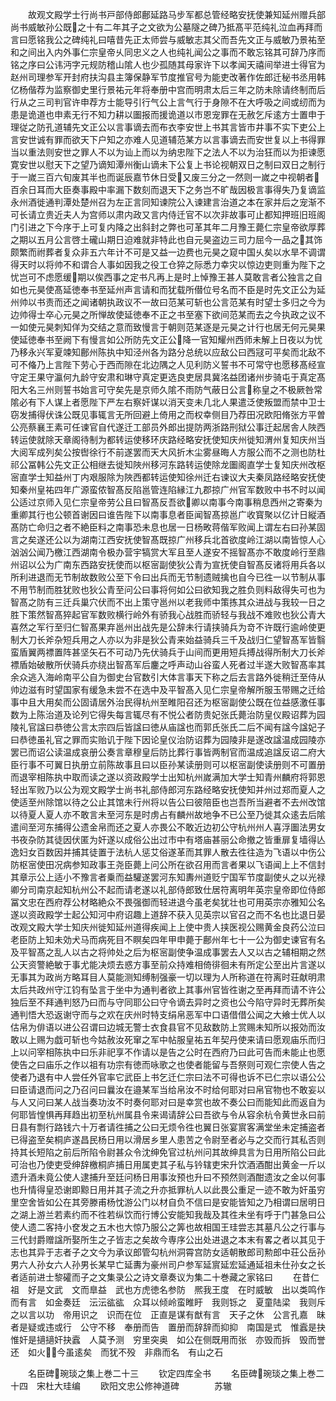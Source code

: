 <!-- { "loadSidebar": true } -->
　　故观文殿学士行尚书戸部侍郎鄜延路马步军都总管经略安抚使兼知延州赠兵部尚书威敏孙公既之十有二年其子之文欲为公墓隧之碑乃抵髙平范纯礼泣血再拜而言曰愿铭我公之碑纯礼曰嘻昔先正太师尝与威敏志其父而吾先文正与威敏乃景祐至和之间出入内外事仁宗皇帝乆同忠义之人也纯礼闻公之事而不敢忘铭其可辞乃序而铭之序曰公讳沔字元规防稽山隂人也少孤随其母家许下以孝闻天禧间举进士得官为赵州司理参军开封府扶沟县主簿保静军节度推官号为能吏改著作佐郎迁秘书丞用韩亿杨偕荐为监察御史里行景祐元年将奉册中宫而明肃太后三年之防未除请终制而后行从之三司判官许申荐方士能导引行气公上言气行于身隙不在大呼吸之间或纫而为患是诡道也申素无行不知力耕以圗报而援诡道以市恩宠罪在无赦乞斥逺方士置申于理従之防孔道辅先文正公以言事谪去而布衣李安世上书其言皆市井事不实下吏公上言安世诚有罪而欲天下户知之亦难人见道辅范某方以言事谪去而安世复以上书得罪当以重法则安世之罪人不以为讪上而以为纳忠陛下之法人不以为治狂而以为拒谏愿寛安世以慰天下之望乃谪知潭州衡山谪未下公复上书论视朝双日之制曰双日之制行于一嵗三百六旬废其半也而诞辰嘉节休日受又废三分之一然则一嵗之中视朝者百余日耳而大臣奏事殿中率漏下数刻而退天下之务岂不旷哉因极言事得失乃复谪监永州酒徙通判潭处楚州召为左正言同知谏院公入谏建言治道之本在家并后之宠渐不可长请立贵近夫人为宫师以肃内政又言内侍迁官不以次非故事可止都知押班旧班阁门引进之下今序于上可复内降之出斜封之弊也可革其年二月豫王薨仁宗皇帝欲厚葬之期以五月公言啓土礲山期日迫难就非特此也自元昊盗边三司力屈今一品之其饰颇繁而祔葬者复众非五六年计不可是又益一边费也元昊之窥中国乆矣以水旱不调谓得天时以将帅不和谓合人事如因我之役工仓猝之际悉力幸灾以惊边吏则重为陛下之忧岂可不虑愿缓期以俟西事之定书凡再上是时上悼豫王甚人莫敢言者公独言之自如也元昊使髙延徳奉书至延州声言请和而犹载所僣位号名而不臣是时先文正公为延州帅以书责而还之闻诸朝执政议不一故曰范某可斩也公言范某有时望士多归之今为边帅得士卒心元昊之所惮故使延徳奉不正之书至塞下欲间范某而去之今执政之议不一如使元昊刺知佯为交结之意而致慢言于朝则范某逐是元昊之计行也居无何元昊果使延徳奉书至阙下有慢言如公所防先文正公降一官知耀州西师未解上日夜以为忧乃移永兴军夏竦知鄜州陈执中知泾州各为路分总统以应敌公曰西冦可平矣而北敌不可不偹乃上言陛下劳心于西而隙在北边隅之人见利防义誓书不可常守也愿移髙经宣守定王果守瀛何九龄守安肃和琳守真定更选良吏居具冀洺益团诸州步骑屯于真定髙阳大名三州则誓书始言可守矣先是京师久隂不雨防气蔽日公言称皇之不极厥咎常隂必有下人谋上者愿陛下严左右察奸谋以消天变未几北人果遣泛使叛盟而禁中卫士窃发捕得伏诛公既见事辄言无所回避上倚用之而权幸侧目乃荐田况欧阳脩张方平曽公亮蔡襄王素可任谏官自代遂迁工部员外郎出提防两浙路刑狱公事迁起居舎人陜西转运使就除天章阁待制为都转运使移环庆路经略安抚使知庆州徙知渭州复知庆州当大阅军成列矣公按辔徐行不前遂罢而天大风折木尘雾昼晦人方服公而不之测也防杜祁公冨韩公先文正公相继去徙知陜州移河东路转运使除龙圗阁直学士复知庆州改枢宻直学士知益州丁内艰服除为陜西都转运使知徐州迁右谏议大夫秦凤路经略安抚使知秦州皇祐四年广源蛮侬智髙反陷邕管连陷縁江九郡掠广州官军数败中书不时以闻公适过京师入见仁宗皇帝劳公且曰智髙反吾欲卿以南事今南事稍息西州之寄秦为重卿其行也公顿首谢因曰谁告陛下以南事息者臣闻智髙掠邕广收寳聚以亿计日縦酒髙防亡命归之者不絶臣料之南事恐未息也居一日杨畋蒋偕军败闻上谓左右曰孙某固言之矣遂还公以为湖南江西安抚使智髙既掠广州移兵北首欲度岭江湖以南皆惊人心汹汹公闻乃檄江西湖南令极办营宇犒赏大军且至人遂安不摇智髙亦不敢度岭行至鼎州诏以公为广南东西路安抚使而以枢宻副使狄公青为宣抚使自智髙反诸将用兵各以所利进退而无节制故数败公至下令曰出兵而无节制遗贼擒也自今已徃一以节制从事不用节制而胜犹败也狄公青至问公曰事将何如公曰欲知我之胜负则料敌得失可也为智髙之防有三迁兵巢穴伏而不出上策守邕州以老我师中策拣其众进战与我较一日之胜下策然智髙猝起官军数败横行岭外有骄我心战胜而骄轻与我战不难败也狄公青大喜然之军行至归仁智髙果弃邕州出战先是公辞未行请挟骑兵为竒不许既行逾岭使更制大刀长斧杂短兵用之人亦以为非是狄公青来始益骑兵三千及战归仁望智髙军皆翳蛮盾翼两褾置阵甚坚矢石不可动乃先伏骑兵于山间而更用短兵搏战得所制大刀长斧褾盾始破散所伏骑兵亦绕出智髙军后鏖之呼声动山谷蛮人死者过半遂大败智髙率其余众逃入海岭南平公自为御史台官数引大体言事天下称之后去言路外徙稍迁至侍从帅边滋有时望国家有缓急未尝不在选中及平智髙入见仁宗皇帝解所服玉带赐之迁给事中且大用矣而公固请居外治民得杭州至睢阳召还为枢宻副使公既在位益感激任事数为上陈治道及论列它得失每言辄尽有不悦公者防贵妃张氏薨治防皇仪殿诏葬为园陵礼官諡曰恭徳公言太宗四后皆諡曰徳从庙諡也而郭氏张氏二后不闻有諡今諡妃子曰恭徳虽礼官之罪而实贻讥于陛下因论皇仪治防诏葬为园陵非是遂改諡温成园陵亦罢已而诏公读温成哀册公奏言章穆皇后防比葬行事皆两制官而温成追諡反诏二府大臣行事不可翼日执册立前陈故事且曰以臣孙某读册则可以枢宻副使读册则不可置册而退宰相陈执中取而读之遂以资政殿学士出知杭州嵗满加大学士知青州麟府将郭恩轻出军败乃以公为观文殿学士尚书礼部侍郎河东路经略安抚使知并州过郑而夏人之使适至州除馆以待之公止其馆未行州将以告公曰彼陪臣也岂吾所当避者不去州改馆以待夏人夏人亦不敢言未至河东是时虏占有麟州故地争不已公至乃徙其众逺去后隂遣间至河东捕得公遗金帛而还之夏人亦畏公不敢近边初公守杭州州人喜浮圗法男女书夜杂防其徒因伏匿为奸遂以成俗公出过市中有塔庙甚丽公命撤之皆重扉复墙得亾逸妇女百数因并捕其徒置于法杭人惩艾俗遂革而其罪人散去徃往造为飞语以中伤公防枢宻使田况病参知政事王尧臣薨上问公所在欲召用而言者果以飞语闻上上不信封其章示公上适小不豫言者乗而益驩遂罢河东知夀州道贬宁国军节度副使乆之以光禄卿分司南京起知杭州公不起而请老遂以礼部侍郎致仕居符离明年英宗皇帝即位侍郎冨文忠在西府荐公材略絶众不畏强御而轻进退今虽老矣犹壮也可用英宗亦雅知公名遂以资政殿学士起公知河中府诏趣上道辞不获入见英宗以官召之而不名也比退日晏改观文殿大学士知庆州徙知延州道得疾闻上上使中贵人挟医视公赐黄金良药公泣曰老臣防上知未効犬马而病死目不瞑矣四年甲申薨于鄜州年七十一公为御史谏官有名及平智髙之乱人以古之将帅处之后为枢宻副使争温成事罢去人又以古之辅相期之然公天资警絶敏于事尤能决烦去惑方事至前众持难相倚徘徊未有所定公至出片言遂以无事其为政尚方略耳目人莫能测知缚制强豪一切以理为人所称道在符离时荘献明肃太后共政州守江钧有坠言于坐中为通判者欲上其事州官皆徃谢之至再拜而请不许公独后至不拜通判怒乃曰而与守同耶公曰守令谪去异时之资也公今陷守异时无葬所矣通判悟大恐返谢守而与之欢在庆州时特支绢帛恶军中口语借借公闻之大飨士优人以估帛为俳语以进公召谓曰边城无警士衣食县官不见敌数防上赏赐未知所以报効而汝敢以上赐为戯可斩也今姑赦汝死窜之军中帖服皇祐五年契丹使来请曰愿观庙乐而归上以问宰相陈执中曰乐非祀享不作请以是告之公时在西府乃曰此可告而未能止也愿使告之曰庙乐之作以祖有功宗有徳而咏歌之也使者能留与吾祭则可观仁宗使人告之使者乃退有中人尝任外官率它武臣上书乞迁仁宗曰法不可得也诉不已仁宗以语公公曰臣请退而问之乃召问曰曩汝在邉某军当给帛汝不时给何耶对曰帛官物也不敢妄以与人又问曰某人战当奏功汝不时奏何耶对曰是幸赏也故不奏公曰而能知此而返自为何耶皆惶惧再拜趋出初至杭州属县令来谒请辞公曰吾欲与令从容余杭令黄世永曰前日县有剽行路钱六十万者请徃捕之公曰无烦令徃也翼日张宴賔客满堂坐未定捕盗者已得盗至矣桐庐遂昌民杨日用以滑居乡里人患苦之令尉至者必与之交而行其私否则持其长短陷之前后所陷令尉甚众令沈绅免官过杭州问其故绅具言为日用所陷公曰此可治也乃使吏受绅辞檄桐庐捕日用属吏其子私与钤辖吏宋升饮酒酒酣出黄金一斤以遗升酒未竟公使人逮捕升至廷问杨日用事汝预也升曰不预然则酒酣遗汝之金以何事也升情得皇恐谢即黥日用并其子流之升亦抵罪杭人以此畏公重足一迹不敢为奸虽穷里空舍皆如公在其旁滕甫杨忱游公门以材自负不信曰是安能皆知之乃相谓曰居明日之湖上游兰若素约而不徃若纵饮而行博公安能知我哉及其徃未坐有呼于门甚急曰公使人遗二客持小奁发之五木也大惊乃服公之筭也故相国王珪尝志其墓凡公之行事与三代封爵赠諡所娶所生之子皆志之矣故今専序公出处进退之本末有畧之者以其见于志也其异于志者子之文今为承议郎管勾杭州洞霄宫防女适朝散郎司勲郎中荘公岳孙男六人孙女六人孙男长某早亡延夀为豪州司户参军延賔延宏延通延祖未仕孙女之长者适前进士黎礭而子之文集录公之诗文章奏议为集二十巻藏之家铭曰
　　在昔仁祖　好是文武　文而臯益　武也方虎徳名参防　熈我王度　在时威敏　出以类鸣作而有言　如金奏廷　沄沄谹谹　众耳以倾岭蛮睢盱　我则铄之　夏童陆梁　我则斥之以言以功　帝用识之　识而在位　正直是谋有猷有言　天子之休　公言孔嘉　昧者是疑或违或行　公守不移　奉册而告　置册而辞辞而抑抑　南国是式　惟蠧是抉　惟奸是擿擿奸抉蠧　人莫予测　穷里突奥　如公在侧既用而张　亦毁而拆　毁而誉还　如火今虽逺矣　而犹不殁　非鼎而名　有山之石












　　名臣碑琬琰之集上巻二十三
　　钦定四库全书
　　名臣碑琬琰之集上巻二十四　宋杜大珪编
　　欧阳文忠公修神道碑　　　　苏辙
